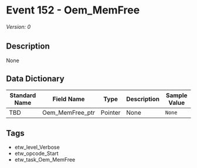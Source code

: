 # Event 152 - Oem_MemFree
###### Version: 0

## Description
None

## Data Dictionary
|Standard Name|Field Name|Type|Description|Sample Value|
|---|---|---|---|---|
|TBD|Oem_MemFree_ptr|Pointer|None|`None`|

## Tags
* etw_level_Verbose
* etw_opcode_Start
* etw_task_Oem_MemFree